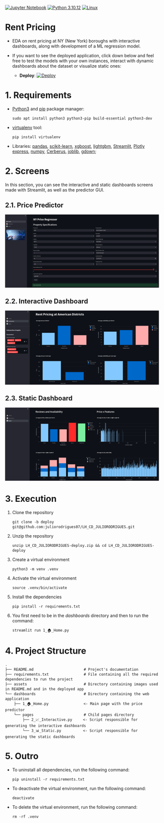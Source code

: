 [![Jupyter Notebook](https://img.shields.io/badge/jupyter-%23FA0F00.svg?style=for-the-badge&logo=jupyter&logoColor=ffffff)](https://jupyter.org/)
[![Python 3.10.12](https://img.shields.io/badge/Python-3776AB?style=for-the-badge&logo=python&logoColor=white)](https://www.python.org/downloads/release/python-3106/)
[![Linux](https://img.shields.io/badge/Linux-FCC624?style=for-the-badge&logo=linux&logoColor=black)](https://www.linux.org/)
# Rent Pricing

- EDA on rent pricing at NY (New York) boroughs with interactive dashboards, along with development of a ML regression model.

- If you want to see the deployed application, click down below and feel free to test the models with your own instances, interact with dynamic dashboards about the dataset or visualize static ones:

     - **Deploy**: [![Deploy](https://img.shields.io/website-up-down-green-red/http/monip.org.svg)](https://rent-pricing.streamlit.app/)
 
# 1. Requirements

- [Python3](https://python.org) and [pip](https://pip.pypa.io/en/stable/installation/) package manager:

      sudo apt install python3 python3-pip build-essential python3-dev
 
- [virtualenv](https://virtualenv.pypa.io/en/latest/) tool:

      pip install virtualenv

- Libraries: [pandas](https://pandas.pydata.org/), [scikit-learn](https://scikit-learn.org/stable/index.html), [xgboost](https://xgboost.readthedocs.io/en/stable/), [lightgbm](https://lightgbm.readthedocs.io/en/stable/), [Streamlit](https://streamlit.io/), [Plotly express](https://plotly.com/python/plotly-express/), [numpy](https://numpy.org/), [Cerberus](https://docs.python-cerberus.org/), [joblib](https://joblib.readthedocs.io/en/latest/index.html), [gdown](https://pypi.org/project/gdown/);

# 2. Screens

In this section, you can see the interactive and static dashboards screens made with Streamlit, as well as the predictor GUI.

## 2.1. Price Predictor
![Predictor](/assets/predictor.png)

## 2.2. Interactive Dashboard
![Interactive](/assets/interactive.png)

## 2.3. Static Dashboard
![Static](/assets/static.png)
  
# 3. Execution

1. Clone the repository

       git clone -b deploy git@github.com:juliorodrigues07/LH_CD_JULIORODRIGUES.git

2. Unzip the repository

       unzip LH_CD_JULIORODRIGUES-deploy.zip && cd LH_CD_JULIORODRIGUES-deploy

2. Create a virtual environment

       python3 -m venv .venv

3. Activate the virtual environment

       source .venv/bin/activate

4. Install the dependencies

       pip install -r requirements.txt

5. You first need to be in the _dashboards_ directory and  then to run the command:
     
       streamlit run 1_🏠_Home.py

# 4. Project Structure

    .
    ├── README.md                       # Project's documentation
    ├── requirements.txt                # File containing all the required dependencies to run the project
    ├── assets                          # Directory containing images used in README.md and in the deployed app
    └── dashboards                      # Directory containing the web application
        ├── 1_🏠_Home.py                <- Main page with the price predictor
        └── pages                       # Child pages directory
            ├── 2_📈_Interactive.py     <- Script responsible for generating the interactive dashboards
            └── 3_📊_Static.py          <- Script responsible for generating the static dashboards

# 5. Outro

- To uninstall all dependencies, run the following command:

      pip uninstall -r requirements.txt

- To deactivate the virtual environment, run the following command:

      deactivate

- To delete the virtual environment, run the following command:

      rm -rf .venv
